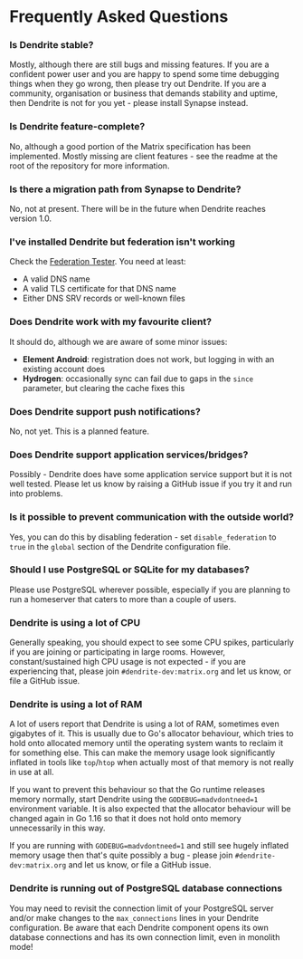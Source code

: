 # Frequently Asked Questions

### Is Dendrite stable?

Mostly, although there are still bugs and missing features. If you are a confident power user and you are happy to spend some time debugging things when they go wrong, then please try out Dendrite. If you are a community, organisation or business that demands stability and uptime, then Dendrite is not for you yet - please install Synapse instead.

### Is Dendrite feature-complete?

No, although a good portion of the Matrix specification has been implemented. Mostly missing are client features - see the readme at the root of the repository for more information.

### Is there a migration path from Synapse to Dendrite?

No, not at present. There will be in the future when Dendrite reaches version 1.0.

### I've installed Dendrite but federation isn't working

Check the [Federation Tester](https://federationtester.matrix.org). You need at least:

* A valid DNS name
* A valid TLS certificate for that DNS name
* Either DNS SRV records or well-known files

### Does Dendrite work with my favourite client?

It should do, although we are aware of some minor issues:

* **Element Android**: registration does not work, but logging in with an existing account does
* **Hydrogen**: occasionally sync can fail due to gaps in the `since` parameter, but clearing the cache fixes this

### Does Dendrite support push notifications?

No, not yet. This is a planned feature.

### Does Dendrite support application services/bridges?

Possibly - Dendrite does have some application service support but it is not well tested. Please let us know by raising a GitHub issue if you try it and run into problems.

### Is it possible to prevent communication with the outside world?

Yes, you can do this by disabling federation - set `disable_federation` to `true` in the `global` section of the Dendrite configuration file. 

### Should I use PostgreSQL or SQLite for my databases?

Please use PostgreSQL wherever possible, especially if you are planning to run a homeserver that caters to more than a couple of users. 

### Dendrite is using a lot of CPU

Generally speaking, you should expect to see some CPU spikes, particularly if you are joining or participating in large rooms. However, constant/sustained high CPU usage is not expected - if you are experiencing that, please join `#dendrite-dev:matrix.org` and let us know, or file a GitHub issue.

### Dendrite is using a lot of RAM

A lot of users report that Dendrite is using a lot of RAM, sometimes even gigabytes of it. This is usually due to Go's allocator behaviour, which tries to hold onto allocated memory until the operating system wants to reclaim it for something else. This can make the memory usage look significantly inflated in tools like `top`/`htop` when actually most of that memory is not really in use at all.

If you want to prevent this behaviour so that the Go runtime releases memory normally, start Dendrite using the `GODEBUG=madvdontneed=1` environment variable. It is also expected that the allocator behaviour will be changed again in Go 1.16 so that it does not hold onto memory unnecessarily in this way.

If you are running with `GODEBUG=madvdontneed=1` and still see hugely inflated memory usage then that's quite possibly a bug - please join `#dendrite-dev:matrix.org` and let us know, or file a GitHub issue.

### Dendrite is running out of PostgreSQL database connections

You may need to revisit the connection limit of your PostgreSQL server and/or make changes to the `max_connections` lines in your Dendrite configuration. Be aware that each Dendrite component opens its own database connections and has its own connection limit, even in monolith mode!
